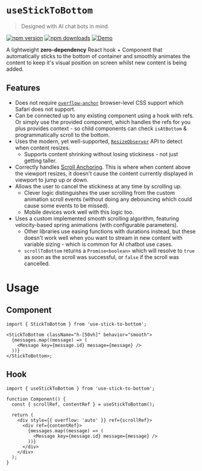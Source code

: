 # `useStickToBottom`

> Designed with AI chat bots in mind.

[![npm version](https://img.shields.io/npm/v/use-stick-to-bottom.svg?style=flat-square)](https://www.npmjs.com/package/use-stick-to-bottom)
[![npm downloads](https://img.shields.io/npm/dm/use-stick-to-bottom.svg?style=flat-square)](https://www.npmjs.com/package/use-stick-to-bottom)
[![Demo](https://img.shields.io/badge/StackBlitz-Demo-blue.svg?style=flat-square)](https://stackblitz.com/~/github.com/samdenty/use-stick-to-bottom?file=demo/Demo.tsx)

A lightweight **zero-dependency** React hook + Component that automatically sticks to the bottom of container and smoothly animates the content to keep it's visual position on screen whilst new content is being added.

## Features

- Does not require [`overflow-anchor`](https://developer.mozilla.org/en-US/docs/Web/CSS/overflow-anchor) browser-level CSS support which Safari does not support.
- Can be connected up to any existing component using a hook with refs. Or simply use the provided component, which handles the refs for you plus provides context - so child components can check `isAtBottom` & programmatically scroll to the bottom.
- Uses the modern, yet well-supported, [`ResizeObserver`](https://developer.mozilla.org/en-US/docs/Web/API/ResizeObserver) API to detect when content resizes.
  - Supports content shrinking without losing stickiness - not just getting taller.
- Correctly handles [Scroll Anchoring](https://developer.mozilla.org/en-US/docs/Web/CSS/overflow-anchor/Guide_to_scroll_anchoring). This is where when content above the viewport resizes, it doesn't cause the content currently displayed in viewport to jump up or down.
- Allows the user to cancel the stickiness at any time by scrolling up.
  - Clever logic distinguishes the user scrolling from the custom animation scroll events (without doing any debouncing which could cause some events to be missed).
  - Mobile devices work well with this logic too.
- Uses a custom implemented smooth scrolling algorithm, featuring velocity-based spring animations (with configurable parameters).
  - Other libraries use easing functions with durations instead, but these doesn't work well when you want to stream in new content with variable sizing - which is common for AI chatbot use cases.
  - `scrollToBottom` returns a `Promise<boolean>` which will resolve to `true` as soon as the scroll was successful, or `false` if the scroll was cancelled.

# Usage

## Component

```tsx
import { StickToBottom } from 'use-stick-to-bottom';

<StickToBottom className="h-[50vh]" behavior="smooth">
  {messages.map((message) => (
    <Message key={message.id} message={message} />
  ))}
</StickToBottom>;
```

## Hook

```tsx
import { useStickToBottom } from 'use-stick-to-bottom';

function Component() {
  const { scrollRef, contentRef } = useStickToBottom();

  return (
    <div style={{ overflow: 'auto' }} ref={scrollRef}>
      <div ref={contentRef}>
        {messages.map((message) => (
          <Message key={message.id} message={message} />
        ))}
      </div>
    </div>
  );
}
```
